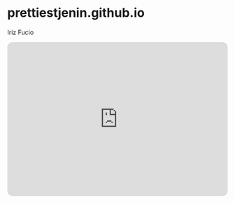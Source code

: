 # prettiestjenin.github.io
Iriz Fucio
<iframe style="border-radius:12px" src="https://open.spotify.com/embed/playlist/6Cdl1R34DK6YFeomU6EFTS?utm_source=generator" width="100%" height="352" frameBorder="0" allowfullscreen="" allow="autoplay; clipboard-write; encrypted-media; fullscreen; picture-in-picture" loading="lazy"></iframe>
